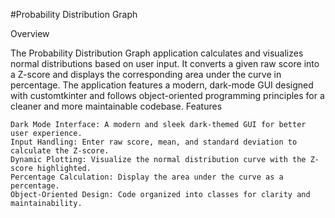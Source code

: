 #Probability Distribution Graph

Overview

The Probability Distribution Graph application calculates and visualizes normal distributions based on user input. It converts a given raw score into a Z-score and displays the corresponding area under the curve in percentage. The application features a modern, dark-mode GUI designed with customtkinter and follows object-oriented programming principles for a cleaner and more maintainable codebase.
Features

    Dark Mode Interface: A modern and sleek dark-themed GUI for better user experience.
    Input Handling: Enter raw score, mean, and standard deviation to calculate the Z-score.
    Dynamic Plotting: Visualize the normal distribution curve with the Z-score highlighted.
    Percentage Calculation: Display the area under the curve as a percentage.
    Object-Oriented Design: Code organized into classes for clarity and maintainability.
